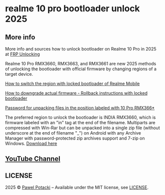# realme 10 pro bootloader unlock 2025

## More info

More info and sources how to unlock bootloader on Realme 10 Pro in 2025 at [FRP Unlocking](https://frpunlocking.com)

Realme 10 Pro RMX3660, RMX3663, and RMX3661 are new 2025 methods of unlocking the bootloader with official firmware by changing regions of a target device.

[How to switch the region with locked bootloader of Realme Mobile](https://frpunlocking.com/change-the-region-of-a-realme-device-with-locked-bootloader/)

[How to downgrade actual firmware - Rollback instructions with locked bootloader](https://frpunlocking.com/rollback-realme-phone-via-rollback-package/)

[Password for unpacking files in the position labeled with 10 Pro RMX366*](https://frpunlocking.com/diy-unlock/realme-bootloader-unlock/)

The preferred region to unlock the bootloader is INDIA RMX3660, which is firmware labeled with an "in" tag at the end of the filename.  Multiparts are compressed with Win-Rar but can be unpacked into a single zip file (without underscore at the end of filename "_") on Android with any Archive Manager with password-protected zip archives support and 7-zip on Windows. [Download here](https://github.com/frpunlocking-com/r10pro/releases/tag/1.0-BL-2025)

## [YouTube Channel](https://www.youtube.com/@FRPUnlocking_com)

## LICENSE

2025 &copy; [Pawel Potacki](https://potacki.com) &ndash; Available under the MIT license, see [LICENSE](LICENSE).

